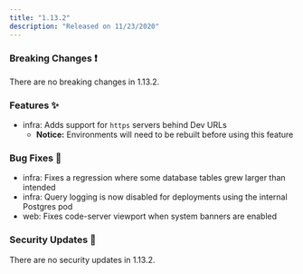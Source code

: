 ```yaml
---
title: "1.13.2"
description: "Released on 11/23/2020"
---
```


### Breaking Changes ❗

There are no breaking changes in 1.13.2.

### Features ✨

- infra: Adds support for `https` servers behind Dev URLs
  - **Notice:** Environments will need to be rebuilt before using this feature

### Bug Fixes 🐛

- infra: Fixes a regression where some database tables grew larger than intended
- infra: Query logging is now disabled for deployments using the internal
  Postgres pod
- web: Fixes code-server viewport when system banners are enabled

### Security Updates 🔐

There are no security updates in 1.13.2.
